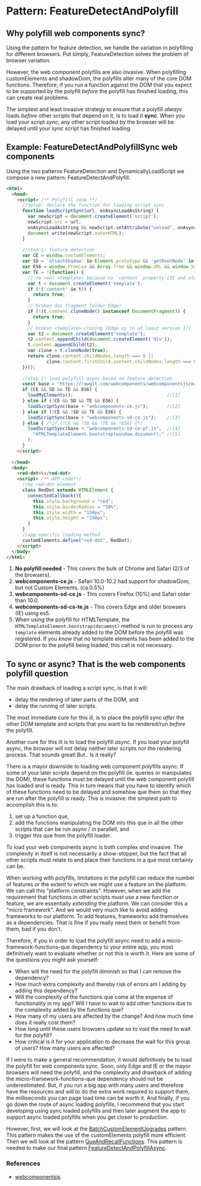 # Pattern: FeatureDetectAndPolyfill

## Why polyfill web components sync?
Using the pattern for feature detection, 
we handle the variation in polyfilling for different browsers.
Put simply, FeatureDetection solves the problem of browser variation.

However, the web component polyfills are also invasive.
When polyfilling customElements and shadowDom,
the polyfills alter many of the core DOM functions.
Therefore, if you run a function against the DOM that you expect to be supported by the
polyfill *before* the polyfill has finished loading, this can create real problems.

The simplest and least invasive strategy to ensure that a polyfill *always* loads 
*before* other scripts that depend on it, is to load it **sync**.
When you load your script *sync*, any other script loaded by the browser will be delayed 
until your *sync* script has finished loading.
                                                               
## Example: FeatureDetectAndPolyfillSync web components
Using the two patterns FeatureDetection and DynamicallyLoadScript we compose a new pattern:
FeatureDetectAndPolyfill. 

```html
<html>
  <head>
    <script> /** Polyfill code **/
      //Setup: declare the function for loading script sync
      function loadScriptSync(url, onAsyncLoadAsString) {
        var newScript = document.createElement('script');
        newScript.src = url;
        onAsyncLoadAsString && newScript.setAttribute("onload", onAsyncLoadAsString);
        document.write(newScript.outerHTML);
      }
    
      //step 1: feature detection
      var CE = window.customElements; 
      var SD = 'attachShadow' in Element.prototype && 'getRootNode' in Element.prototype;
      var ES6 = window.Promise && Array.from && window.URL && window.Symbol;
      var TE = !(function() {
        // no real <template> because no `content` property (IE and older browsers)
        var t = document.createElement('template');
        if (!('content' in t)) {
          return true;
        }
        // broken doc fragment (older Edge)
        if (!(t.content.cloneNode() instanceof DocumentFragment)) {
          return true;
        }
        // broken <template> cloning (Edge up to at least version 17)
        var t2 = document.createElement('template');
        t2.content.appendChild(document.createElement('div'));
        t.content.appendChild(t2);
        var clone = t.cloneNode(true);
        return clone.content.childNodes.length === 0 || 
               clone.content.firstChild.content.childNodes.length === 0;
      })();
      
      //step 2: load polyfill async based on feature detection
      const base = "https://rawgit.com/webcomponents/webcomponentsjs/master/bundles/";
      if (CE && SD && TE && ES6) {                                          
        loadMyElements();                                   //[1]
      } else if (!CE && SD && TE && ES6) {                                                   
        loadScriptSync(base + "webcomponents-ce.js");       //[2]
      } else if (!CE && !SD && TE && ES6) {                                                  
        loadScriptSync(base + "webcomponents-sd-ce.js");    //[3]
      } else { /*if (!CE && !SD && !TE && !ES6) {*/                                          
        loadScriptSync(base + "webcomponents-sd-ce-pf.js",  //[4] 
          "HTMLTemplateElement.bootstrap(window.document);" //[5]
        ); 
      }
    </script>
    
  </head>
  <body>
    <red-dot>\</red-dot>
    <script> /** APP code**/
      //my red-dot element
      class RedDot extends HTMLElement {
        connectedCallback(){
          this.style.background = "red";
          this.style.borderRadius = "50%";
          this.style.width = "150px";          
          this.style.height = "250px";
        }
      }
      //app-specific loading method
      customElements.define("red-dot", RedDot);
    </script>
  </body>
</html>
```
1. **No polyfill needed** - This covers the bulk of Chrome and Safari (2/3 of the browsers).
2. **webcomponents-ce.js** - Safari 10.0-10.2 had support for shadowDom, but not Custom Elements. (ca.0.5%) 
3. **webcomponents-sd-ce.js** - This covers Firefox (10%) and Safari older than 10.0. 
4. **webcomponents-sd-cs-te.js** - This covers Edge and older browsers (IE) using es5. 
5. When using the polyfill for HTMLTemplate, the `HTMLTemplateElement.bootstrap(document)` method
is run to process any `template` elements already added to the DOM before the polyfill was registered.
If you *know* that no template elements has been added to the DOM prior to the polyfill being loaded,
this call is not necessary.

## To sync or async? That is the web components polyfill question
The main drawback of loading a script sync, is that it will:
* delay the rendering of later parts of the DOM, and
* delay the running of later scripts.

The most immediate cure for this ill, is to place the polyfill sync *after* 
the other DOM template and scripts that you want to be rendered/run *before* the polyfill.

Another cure for this ill is to load the polyfill *async*.
If you load your polyfill async, the browser will not delay 
neither later scripts nor the rendering process.
That sounds great! But.. Is it really?

There is a mayor downside to loading web component polyfills async.
If some of your later scripts depend on the polyfill (ie. queries or manipulates the DOM),
these functions must be delayed until the web component polyfill has loaded and is ready.
This in turn means that you have to identify which of these functions need to be delayed 
and somehow que them so that they are run after the polyfill is ready.
This is invasive: the simplest path to accomplish this is to:
1. set up a function que, 
2. add the functions manipulating the DOM into this que in all the other scripts that can be 
run async / in parallell, and
3. trigger this que from the polyfill loader.

To load your web components async is both complex *and* invasive.
The complexity in itself is not necessarily a show-stopper, but 
the fact that all other scripts must relate to and place their functions in a que most certainly can be.

When working with polyfills, limitations in the polyfill can reduce the number of features 
or the extent to which we might use a feature on the platform. 
We can call this "platform constraints".
However, when we add the requirement that functions in other scripts *must* use a new 
function or feature, we are essentially *extending* the platform. 
We can consider this a "micro framework".
And we would very much like to avoid adding frameworks to our platform.
To add features, frameworks add themselves as a dependencies.
That is fine if you really need them or benefit from them, bad if you don't.

Therefore, if you in order to load the polyfill async need to add a micro-framework-functions-que dependency 
to your entire app, you most definitively want to evaluate whether or not this is worth it.
Here are some of the questions you might ask yourself:
* When will the need for the polyfill diminish so that I can remove the dependency?
* How much extra complexity and thereby risk of errors am I adding by adding this dependency?
* Will the complexity of the functions que come at the expense of functionality in my app?
Will I have to wait to add other functions due to the complexity added by the functions que?
* How many of my users are affected by the change? And how much time does it really cost them?
* How long until these users browsers update so to void the need to wait for the polyfill?
* How critical is it for your application to decrease the wait for this group of users? 
How many users are affected?

If I were to make a general recommendation, it would definitively be to load the polyfill for 
web components sync. Soon, only Edge and IE or the mayor browsers will need the polyfill,
and the complexity and drawback of adding the micro-framework-functions-que dependency should
not be underestimated. 
But, if you run a big app with many users and therefore have the resources and will to 
do the extra work required to support them, the milliseconds you can page load time 
can be worth it.
And finally, if you go down the route of async loading polyfills, I recommend that you start 
developing using sync loaded polyfills and then later augment the app to support async 
loaded polyfills when you get closer to production.

However, first, we will look at the [BatchCustomElementUpgrades](Pattern4_BatchCustomElementUpgrades.md) pattern.
This pattern makes the use of the customElements polyfill more efficient.
Then we will look at the pattern [QueAndRecallFunctions](Pattern5_QueAndRecallFunctions.md).
This pattern is needed to make our final pattern [FeatureDetectAndPolyfillAsync](Pattern6_FeatureDetectAndPolyfillAsync.md).

### References
* [webcomponentsjs](https://github.com/webcomponents/webcomponentsjs/).

